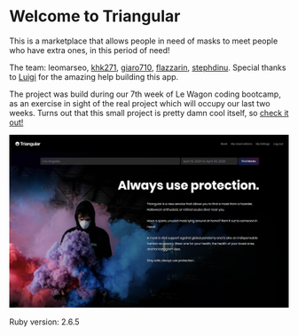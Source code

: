# Welcome to Triangular

This is a marketplace that allows people in need of masks to meet people who have extra ones, in this period of need!

The team: leomarseo, [khk271](https://github.com/khk271), [giaro710](https://github.com/giaro710), [flazzarin](https://github.com/flazzarin), [stephdinu](https://github.com/stephdinu). Special thanks to [Luigi](https://github.com/dub-G) for the amazing help building this app.

The project was build during our 7th week of Le Wagon coding bootcamp, as an exercise in sight of the real project which will occupy our last two weeks. Turns out that this small project is pretty damn cool itself, so [check it out!](https://lw-triangular.herokuapp.com/pages/home)

![preview image](preview.png)

Ruby version: 2.6.5
